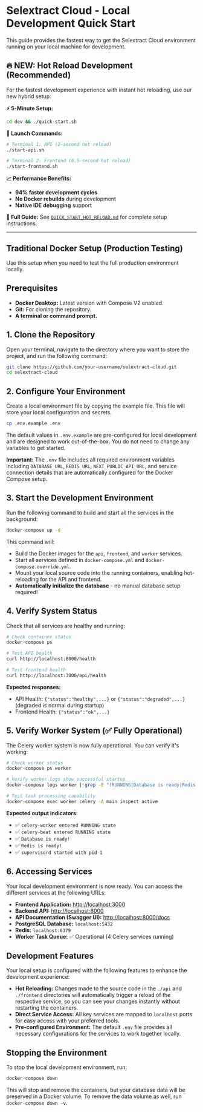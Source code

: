 # Selextract Cloud - Local Development Quick Start

This guide provides the fastest way to get the Selextract Cloud environment running on your local machine for development.

## 🔥 NEW: Hot Reload Development (Recommended)

For the fastest development experience with instant hot reloading, use our new hybrid setup:

**⚡ 5-Minute Setup:**
```bash
cd dev && ./quick-start.sh
```

**🚀 Launch Commands:**
```bash
# Terminal 1: API (2-second hot reload)
./start-api.sh

# Terminal 2: Frontend (0.5-second hot reload)
./start-frontend.sh
```

**📈 Performance Benefits:**
- **94% faster development cycles**
- **No Docker rebuilds** during development
- **Native IDE debugging** support

**📖 Full Guide:** See [`QUICK_START_HOT_RELOAD.md`](QUICK_START_HOT_RELOAD.md) for complete setup instructions.

---

## Traditional Docker Setup (Production Testing)

Use this setup when you need to test the full production environment locally.

## Prerequisites

- **Docker Desktop:** Latest version with Compose V2 enabled.
- **Git:** For cloning the repository.
- **A terminal or command prompt.**

## 1. Clone the Repository

Open your terminal, navigate to the directory where you want to store the project, and run the following command:

```bash
git clone https://github.com/your-username/selextract-cloud.git
cd selextract-cloud
```

## 2. Configure Your Environment

Create a local environment file by copying the example file. This file will store your local configuration and secrets.

```bash
cp .env.example .env
```

The default values in `.env.example` are pre-configured for local development and are designed to work out-of-the-box. You do not need to change any variables to get started.

**Important:** The `.env` file includes all required environment variables including `DATABASE_URL`, `REDIS_URL`, `NEXT_PUBLIC_API_URL`, and service connection details that are automatically configured for the Docker Compose setup.

## 3. Start the Development Environment

Run the following command to build and start all the services in the background:

```bash
docker-compose up -d
```

This command will:
- Build the Docker images for the `api`, `frontend`, and `worker` services.
- Start all services defined in `docker-compose.yml` and `docker-compose.override.yml`.
- Mount your local source code into the running containers, enabling hot-reloading for the API and frontend.
- **Automatically initialize the database** - no manual database setup required!

## 4. Verify System Status

Check that all services are healthy and running:

```bash
# Check container status
docker-compose ps

# Test API health
curl http://localhost:8000/health

# Test frontend health
curl http://localhost:3000/api/health
```

**Expected responses:**
- API Health: `{"status":"healthy",...}` or `{"status":"degraded",...}` (degraded is normal during startup)
- Frontend Health: `{"status":"ok",...}`

## 5. Verify Worker System (✅ Fully Operational)

The Celery worker system is now fully operational. You can verify it's working:

```bash
# Check worker status
docker-compose ps worker

# Verify worker logs show successful startup
docker-compose logs worker | grep -E "(RUNNING|Database is ready|Redis is ready)"

# Test task processing capability
docker-compose exec worker celery -A main inspect active
```

**Expected output indicators:**
- ✅ `celery-worker entered RUNNING state`
- ✅ `celery-beat entered RUNNING state`
- ✅ `Database is ready!`
- ✅ `Redis is ready!`
- ✅ `supervisord started with pid 1`

## 6. Accessing Services

Your local development environment is now ready. You can access the different services at the following URLs:

- **Frontend Application:** [http://localhost:3000](http://localhost:3000)
- **Backend API:** [http://localhost:8000](http://localhost:8000)
- **API Documentation (Swagger UI):** [http://localhost:8000/docs](http://localhost:8000/docs)
- **PostgreSQL Database:** `localhost:5432`
- **Redis:** `localhost:6379`
- **Worker Task Queue:** ✅ Operational (4 Celery services running)

## Development Features

Your local setup is configured with the following features to enhance the development experience:

- **Hot Reloading:** Changes made to the source code in the `./api` and `./frontend` directories will automatically trigger a reload of the respective service, so you can see your changes instantly without restarting the containers.
- **Direct Service Access:** All key services are mapped to `localhost` ports for easy access with your preferred tools.
- **Pre-configured Environment:** The default `.env` file provides all necessary configurations for the services to work together locally.

## Stopping the Environment

To stop the local development environment, run:

```bash
docker-compose down
```

This will stop and remove the containers, but your database data will be preserved in a Docker volume. To remove the data volume as well, run `docker-compose down -v`.
